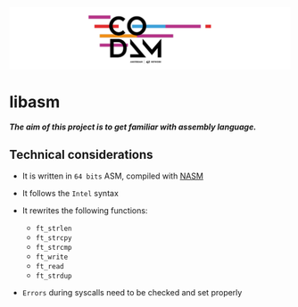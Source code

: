 [![Logo](https://github.com/qingqingqingli/readme_images/blob/master/codam_logo_1.png)](https://github.com/qingqingqingli/libasm)

# libasm

***The aim of this project is to get familiar with assembly language.***

## Technical considerations

- It is written in `64 bits` ASM, compiled with [NASM](https://www.nasm.us/)

- It follows the `Intel` syntax

- It rewrites the following functions:
	- `ft_strlen`
	- `ft_strcpy`
	- `ft_strcmp`
	- `ft_write`
	- `ft_read`
	- `ft_strdup`

- `Errors` during syscalls need to be checked and set properly
